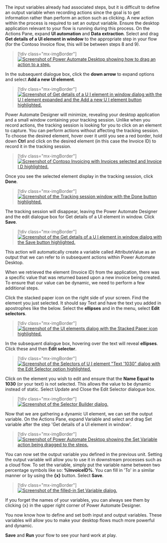 The input variables already had associated steps, but it is difficult to define an output variable when recording actions since the goal is to get information rather than perform an action such as clicking. A new action within the process is required to set an output variable. Ensure the desktop application relevant to your flow is running during this process. On the Actions Pane, expand **UI automation** and **Data extraction**. Select and drag **Get details of a UI element in window** to the appropriate step in your flow (for the Contoso Invoice flow, this will be between steps 8 and 9).

> [!div class="mx-imgBorder"]
> [![Screenshot of Power Automate Desktop showing how to drag an action to a step.](../media/17-drag-step.png)](../media/17-drag-step.png#lightbox)

In the subsequent dialogue box, click the **down arrow** to expand options and select **Add a new UI element**.

> [!div class="mx-imgBorder"]
> [![Screenshot of Get details of a U I element in window dialog with the U I element expanded and the Add a new U I element button highlighted.](../media/18-expand-options.png)](../media/18-expand-options.png#lightbox)

Power Automate Designer will minimize, revealing your desktop application and a small window containing your tracking session. Unlike when you record actions, the tracking session is looking for you to click on an element to capture. You can perform actions without affecting the tracking session. To choose the desired element, hover over it until you see a red border, hold down **Ctrl** and click on the desired element (in this case the Invoice ID) to record it in the tracking session.

> [!div class="mx-imgBorder"]
> [![Screenshot of Contoso Invoicing with Invoices selected and Invoice I D highlighted.](../media/19-invoice-id.png)](../media/19-invoice-id.png#lightbox)

Once you see the selected element display in the tracking session, click **Done**.

> [!div class="mx-imgBorder"]
> [![Screenshot of the Tracking session window with the Done button highlighted.](../media/20-done-ui-element.png)](../media/20-done-ui-element.png#lightbox)

The tracking session will disappear, leaving the Power Automate Designer and the edit dialogue box for Get details of a UI element in window. Click **Save**.

> [!div class="mx-imgBorder"]
> [![Screenshot of the Get details of a U I element in window dialog with the Save button highlighted.](../media/21-save-ui-element.png)](../media/21-save-ui-element.png#lightbox)

This action will automatically create a variable called AttributeValue as an output that we can refer to in subsequent actions within Power Automate Desktop.

When we retrieved the element (Invoice ID) from the application, there was a specific value that was returned based upon a new invoice being created. To ensure that our value can be dynamic, we need to perform a few additional steps.

Click the stacked paper icon on the right side of your screen. Find the element you just selected. It should say Text and have the text you added in apostrophes like the below. Select the **ellipses** and in the menu, select **Edit selectors**.

> [!div class="mx-imgBorder"]
> [![Screenshot of the UI elements dialog with the Stacked Paper icon highlighted.](../media/22-stacked-paper.png)](../media/22-stacked-paper.png#lightbox)

In the subsequent dialogue box, hovering over the text will reveal **ellipses**. Click these and then **Edit selector**.

> [!div class="mx-imgBorder"]
> [![Screenshot of the Selectors of U I element "Text '1030" dialog with the Edit Selector option highlighted.](../media/23-edit-selector.png)](../media/23-edit-selector.png#lightbox)

Click on the element you wish to edit and ensure that the **Name Equal to 1030** (or your text) is not selected. This allows the value to be dynamic instead of static. Select Update and Close the Edit Selector dialogue box.

> [!div class="mx-imgBorder"]
> [![Screenshot of the Selector Builder dialog.](../media/24-selector-builder.png)](../media/24-selector-builder.png#lightbox)

Now that we are gathering a dynamic UI element, we can set the output variable. On the Actions Pane, expand Variable and select and drag Set variable after the step 'Get details of a UI element in window'.

> [!div class="mx-imgBorder"]
> [![Screenshot of Power Automate Desktop showing the Set Variable action being dragged to the steps.](../media/25-set-variable-output.png)](../media/25-set-variable-output.png#lightbox)

You can now set the output variable you defined in the previous unit. Setting the output variable will allow you to use it in downstream processes such as a cloud flow. To set the variable, simply put the variable name between two percentage symbols like so: **%InvoiceID%**. You can fill in 'To' in a similar manner or by using the **{x}** button. Select **Save**.

> [!div class="mx-imgBorder"]
> [![Screenshot of the filled-in Set Variable dialog.](../media/26-set-variable-output-2.png)](../media/26-set-variable-output-2.png#lightbox)

If you forget the names of your variables, you can always see them by clicking {x} in the upper right corner of Power Automate Designer.

You now know how to define and set both input and output variables. These variables will allow you to make your desktop flows much more powerful and dynamic.

**Save** and **Run** your flow to see your hard work at play.
